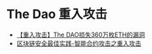 # The Dao 重入攻击
- [【重入攻击】The DAO损失360万枚ETH的漏洞](https://www.bilibili.com/video/BV1rY4y187Kh/?spm_id_from=333.788&vd_source=cbb49e84c832ef103ed486b0861bf0f2)
- [区块链安全最佳实践-智能合约攻击之重入攻击](https://www.bilibili.com/video/BV1NE411B7Hh?spm_id_from=333.337.search-card.all.click&vd_source=cbb49e84c832ef103ed486b0861bf0f2)